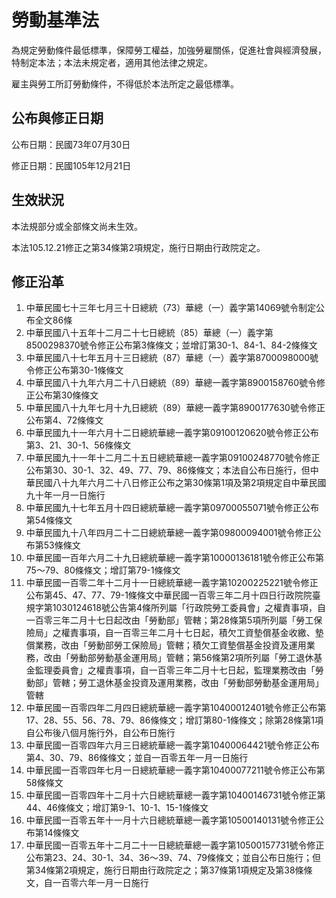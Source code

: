 # 勞動基準法

為規定勞動條件最低標準，保障勞工權益，加強勞雇關係，促進社會與經濟發展，特制定本法；本法未規定者，適用其他法律之規定。

雇主與勞工所訂勞動條件，不得低於本法所定之最低標準。

## 公布與修正日期

公布日期：民國73年07月30日

修正日期：民國105年12月21日

## 生效狀況

本法規部分或全部條文尚未生效。

本法105.12.21修正之第34條第2項規定，施行日期由行政院定之。

## 修正沿革

1. 中華民國七十三年七月三十日總統（73）華總（一）義字第14069號令制定公布全文86條
2. 中華民國八十五年十二月二十七日總統（85）華總（一）義字第8500298370號令修正公布第3條條文；並增訂第30-1、84-1、84-2條條文
3. 中華民國八十七年五月十三日總統（87）華總（一）義字第8700098000號令修正公布第30-1條條文
4. 中華民國八十九年六月二十八日總統（89）華總一義字第8900158760號令修正公布第30條條文
5. 中華民國八十九年七月十九日總統（89）華總一義字第8900177630號令修正公布第4、72條條文
6. 中華民國九十一年六月十二日總統華總一義字第09100120620號令修正公布第3、21、30-1、56條條文
7. 中華民國九十一年十二月二十五日總統華總一義字第09100248770號令修正公布第30、30-1、32、49、77、79、86條條文；本法自公布日施行，但中華民國八十九年六月二十八日修正公布之第30條第1項及第2項規定自中華民國九十年一月一日施行
8. 中華民國九十七年五月十四日總統華總一義字第09700055071號令修正公布第54條條文
9. 中華民國九十八年四月二十二日總統華總一義字第09800094001號令修正公布第53條條文
10. 中華民國一百年六月二十九日總統華總一義字第10000136181號令修正公布第75～79、80條條文；增訂第79-1條條文
11. 中華民國一百零二年十二月十一日總統華總一義字第10200225221號令修正公布第45、47、77、79-1條條文中華民國一百零三年二月十四日行政院院臺規字第1030124618號公告第4條所列屬「行政院勞工委員會」之權責事項，自一百零三年二月十七日起改由「勞動部」管轄；第28條第5項所列屬「勞工保險局」之權責事項，自一百零三年二月十七日起，積欠工資墊償基金收繳、墊償業務，改由「勞動部勞工保險局」管轄；積欠工資墊償基金投資及運用業務，改由「勞動部勞動基金運用局」管轄；第56條第2項所列屬「勞工退休基金監理委員會」之權責事項，自一百零三年二月十七日起，監理業務改由「勞動部」管轄；勞工退休基金投資及運用業務，改由「勞動部勞動基金運用局」管轄
12. 中華民國一百零四年二月四日總統華總一義字第10400012401號令修正公布第17、28、55、56、78、79、86條條文；增訂第80-1條條文；除第28條第1項自公布後八個月施行外，自公布日施行
13. 中華民國一百零四年六月三日總統華總一義字第10400064421號令修正公布第4、30、79、86條條文；並自一百零五年一月一日施行
14. 中華民國一百零四年七月一日總統華總一義字第10400077211號令修正公布第58條條文
15. 中華民國一百零四年十二月十六日總統華總一義字第10400146731號令修正第44、46條條文；增訂第9-1、10-1、15-1條條文
16. 中華民國一百零五年十一月十六日總統華總一義字第10500140131號令修正公布第14條條文
17. 中華民國一百零五年十二月二十一日總統華總一義字第10500157731號令修正公布第23、24、30-1、34、36～39、74、79條條文；並自公布日施行；但第34條第2項規定，施行日期由行政院定之；第37條第1項規定及第38條條文，自一百零六年一月一日施行
